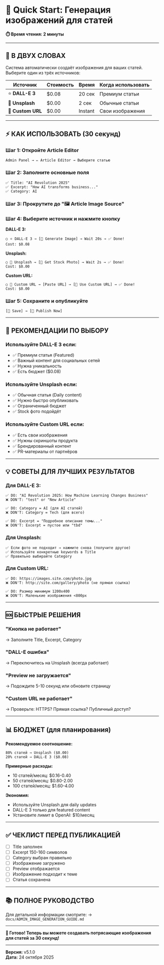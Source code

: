 # 🚀 Quick Start: Генерация изображений для статей

**⏱️ Время чтения: 2 минуты**

---

## 🎯 В ДВУХ СЛОВАХ

Система автоматически создаёт изображения для ваших статей. Выберите один из трёх источников:

| Источник | Стоимость | Время | Когда использовать |
|----------|-----------|-------|-------------------|
| ⭐ **DALL-E 3** | $0.08 | 20 сек | Премиум статьи |
| 📸 **Unsplash** | $0.00 | 2 сек | Обычные статьи |
| 🔗 **Custom URL** | $0.00 | Instant | Свои изображения |

---

## ⚡ КАК ИСПОЛЬЗОВАТЬ (30 секунд)

### Шаг 1: Откройте Article Editor
```
Admin Panel → ✏️ Article Editor → Выберите статью
```

### Шаг 2: Заполните основные поля
```
✅ Title: "AI Revolution 2025"
✅ Excerpt: "How AI transforms business..."
✅ Category: AI
```

### Шаг 3: Прокрутите до "🖼️ Article Image Source"

### Шаг 4: Выберите источник и нажмите кнопку

**DALL-E 3:**
```
○ ⭐ DALL-E 3 → [🎨 Generate Image] → Wait 20s → ✅ Done!
Cost: $0.08
```

**Unsplash:**
```
○ 📸 Unsplash → [🎨 Get Stock Photo] → Wait 2s → ✅ Done!
Cost: $0.00
```

**Custom URL:**
```
○ 🔗 Custom URL → [Paste URL] → [🎨 Use Custom URL] → ✅ Done!
Cost: $0.00
```

### Шаг 5: Сохраните и опубликуйте
```
[💾 Save] → [🚀 Publish Now]
```

---

## 🎯 РЕКОМЕНДАЦИИ ПО ВЫБОРУ

### Используйте DALL-E 3 если:
- ✅ Премиум статья (Featured)
- ✅ Важный контент для социальных сетей
- ✅ Нужна уникальность
- ✅ Есть бюджет ($0.08)

### Используйте Unsplash если:
- ✅ Обычная статья (Daily content)
- ✅ Нужно быстро опубликовать
- ✅ Ограниченный бюджет
- ✅ Stock фото подойдёт

### Используйте Custom URL если:
- ✅ Есть свои изображения
- ✅ Нужны скриншоты продукта
- ✅ Брендированный контент
- ✅ PR-материалы от партнёров

---

## 💡 СОВЕТЫ ДЛЯ ЛУЧШИХ РЕЗУЛЬТАТОВ

### Для DALL-E 3:
```
✅ DO: "AI Revolution 2025: How Machine Learning Changes Business"
❌ DON'T: "test" or "New Article"

✅ DO: Category = AI (для AI статей)
❌ DON'T: Category = Tech (для всего)

✅ DO: Excerpt = "Подробное описание темы..."
❌ DON'T: Excerpt = пустое или "tbd"
```

### Для Unsplash:
```
✅ Если фото не подходит → нажмите снова (получите другое)
✅ Используйте конкретные keywords в Title
✅ Правильно выбирайте Category
```

### Для Custom URL:
```
✅ DO: https://images.site.com/photo.jpg
❌ DON'T: http://site.com/gallery/photo (не прямая ссылка)

✅ DO: Размер минимум 1200x400
❌ DON'T: Маленькие изображения <800px
```

---

## 🆘 БЫСТРЫЕ РЕШЕНИЯ

### "Кнопка не работает"
→ Заполните Title, Excerpt, Category

### "DALL-E ошибка"
→ Переключитесь на Unsplash (всегда работает)

### "Preview не загружается"
→ Подождите 5-10 секунд или обновите страницу

### "Custom URL не работает"
→ Проверьте: HTTPS? Прямая ссылка? Публичный доступ?

---

## 📊 БЮДЖЕТ (для планирования)

**Рекомендуемое соотношение:**

```
80% статей → Unsplash ($0.00)
20% статей → DALL-E 3 ($0.08)
```

**Примерные расходы:**

- 10 статей/месяц: $0.16-0.40
- 50 статей/месяц: $0.80-2.00  
- 100 статей/месяц: $1.60-4.00

**Экономия:**
- Используйте Unsplash для daily updates
- DALL-E 3 только для featured content
- Установите лимит в OpenAI: $10/месяц

---

## ✅ ЧЕКЛИСТ ПЕРЕД ПУБЛИКАЦИЕЙ

- [ ] Title заполнен
- [ ] Excerpt 150-160 символов
- [ ] Category выбран правильно
- [ ] Изображение загружено
- [ ] Preview отображается
- [ ] Изображение подходит к теме
- [ ] Статья сохранена

---

## 📚 ПОЛНОЕ РУКОВОДСТВО

Для детальной информации смотрите:
→ `docs/ADMIN_IMAGE_GENERATION_GUIDE.md`

---

**🎉 Готово! Теперь вы можете создавать потрясающие изображения для статей за 30 секунд!**

---

**Версия:** v5.1.0  
**Дата:** 24 октября 2025



